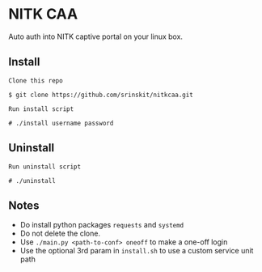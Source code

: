 # NITK CAA
Auto auth into NITK captive portal on your linux box.
## Install
```
Clone this repo

$ git clone https://github.com/srinskit/nitkcaa.git

Run install script

# ./install username password
```

## Uninstall
```
Run uninstall script

# ./uninstall
```

## Notes
* Do install python packages `requests` and `systemd` 
* Do not delete the clone.
* Use `./main.py <path-to-conf> oneoff` to make a one-off login
* Use the optional 3rd param in `install.sh` to use a custom service unit path
